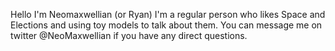 Hello I'm Neomaxwellian (or Ryan)
I'm a regular person who likes Space and Elections and using toy models to talk about them.
You can message me on twitter @NeoMaxwellian if you have any direct questions.
